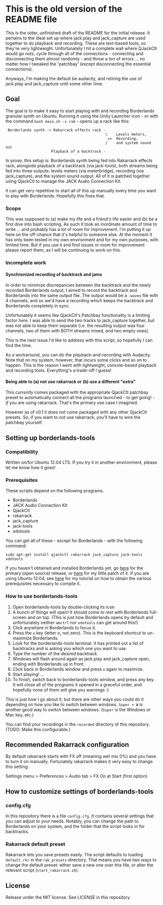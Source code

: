 # This is the old version of the README file

This is the older, unfinished draft of the README for the initial release. It pertains to the ideal set up where jack.play and jack_capture are used together to do playback and recording. These are text-based tools, so they're very lightweight. Unfortunately I hit a complete wall where QJackCtl would go nuts, cycle through all of the connections - connecting and disconnecting them almost randomly - and throw a ton of errors ... no matter how I tweaked the 'patchbay' (except disconnecting the essential connections).

Anyways, I'm making the default be audacity, and retiring the use of jack.play and jack_capture until some other time.

## Goal

The goal is to make it easy to start playing with and recording Borderlands granular synth on Ubuntu. Running it using the Unity Launcher icon - or with the command `bash main.sh -x rak` - opens up a rack like this:

     Borderlands synth -> Rakarrack effects rack -
                                                  \    Levels meters,
                                                   =>  Recording,
                                                  /    and system sound out
                         Playback of a backtrack -

In prose, this setup is: Borderlands synth being fed into Rakarrack effects rack, alongside playback of a backtrack (via jack-tools), both streams being fed into three outputs: levels meters (via meterbridge), recording (via jack_capture), and the system sound output. All of it is patched together using QjackCtl to manage the JACK Audio Connection Kit.

It can get very repetitive to start all of this up manually every time you want to play with Borderlands. Hopefully this fixes that.

### Scope

This was supposed to (a) make my life and a friend's life easier and (b) be a first dive into bash scripting. As such it took an inordinate amount of time to write ... and probably has a lot of room for improvement. I'm putting it up here on the off-chance that it's helpful to someone else. At the moment it has only been tested in my own environment and for my own purposes, with limited time. But if you use it and find issues or room for improvement please report them, as I will be continuing to work on this.

### Incomplete work

#### Synchronized recording of backtrack and jams

In order to minimize discrepancies between the backtrack and the newly recorded Borderlands output, I aimed to record the backtrack and Borderlands into the same output file. The output would be a `.wavex` file with 4 channels, and so we'd have a recording which keeps the backtrack and Borderlands completely in sync.

Unfortunately it seems like QjackCtl's Patchbay functionality is a limiting factor here. I was able to send the two tracks to jack_capture together, but was not able to keep them separate (i.e. the resulting output was four channels, two of them with BOTH streams mixed, and two empty ones).

This is the next issue I'd like to address with this script, so hopefully I can find the time.

As a workaround, you can do the playback-and-recording with Audacity. Note that on my system, however, that incurs some clicks and so on to happen. This is the reason I went with lightweight, console-based playback and recording tools. Everything's a trade-off I guess!

#### Being able to (a) not use rakarrack or (b) use a different "extra"

This *currently* comes packaged with the appropriate QjackCtl patchbay preset to automatically connect all the programs launched - to get going! - *if* you are using rakarrack. That's the primary use case I imagined.

However as of v0.1 it does not come packaged with any other QjackCtl presets. So, if you want to *not* use rakarrack, you'll have to wire the patchbay yourself.

## Setting up borderlands-tools

### Compatibility

Written on/for Ubuntu 12.04 LTS. If you try it in another environment, please let me know how it goes!

### Prerequisites

These scripts depend on the following programs.

- Borderlands
- JACK Audio Connection Kit
- QjackCtl
- rakarrack
- jack_capture
- jack-tools
- xdotools

You can get all of these - except for Borderlands - with the following command:

    sudo apt-get install qjackctl rakarrack jack_capture jack-tools xdotools

If you haven't obtained and installed Borderlands yet, go [here](https://ccrma.stanford.edu/~carlsonc/256a/Borderlands/) for the primary (open source) release, or [here](https://github.com/hangtwenty/borderlands-granular-pitch-patch) for my little patch of it. If you are using Ubuntu 12.04, see [here](http://hangtwenty.ruhoh.com/posts/building-borderlands-granular-on-ubuntu-12-04-lts) for my tutorial on how to obtain the various prerequisites necessary to compile it.

### How to use borderlands-tools

1) Open borderlands-tools by double-clicking its icon
2) A bunch of things will open! It should come to rest with Borderlands full-screen and on top. (This is just how Borderlands opens by default and unfortunately neither `wmctrl` nor `xdotools` can get around this!)
3) Click anywhere in Borderlands to focus it.
4) Press the `o` key (letter o, not zero). This is the keyboard shortcut to un-maximize Borderlands.
5) Look for the borderlands-tools terminal. It has printed out a list of backtracks and is asking you which one you want to use.
6) Type the number of the desired backtrack.
7) Windows will flash around again as jack.play and jack_capture open, ending with Borderlands up in front.
8) Click back in Borderlands window and press `o` again to maximize.
9) Start playing!
...
10) To finish, switch back to borderlands-tools window, and press any key. It will close all of the programs it opened in a graceful order, and hopefully none of them will give you warnings :)

This is just how I go about it, but there are other ways you could do it depending on how you like to switch between windows. `Super + W` is another good way to switch between windows. (`Super` is the Windows or Mac key, etc.) 

You can find your recordings in the `recorded` directory of this repository. (TODO: Make this configurable.)

## Recommended Rakarrack configuration

By default rakarrack starts with FX off (meaning wet mix 0%) and you have to turn it on manually. Fortunately rakarrack makes it very easy to change this setting:

Settings menu > Preferences > Audio tab > FX On at Start (first option)

## How to customize settings of borderlands-tools

### config.cfg

In this repository there is a file `config.cfg`. It contains several settings that you can adjust to your needs. Notably, you can change the path to Borderlands on your system, and the folder that the script looks in for backtracks.

### Rakarrack default preset

Rakarrack lets you save presets easily. The script defaults to loading `default.rkr` in the `rak_presets` directory. That means you have two ways to change the default preset: either save a new one over this file, or alter the relevant script (`start_rakarrack.sh`).

## License

Release under the MIT license. See LICENSE in this repository.